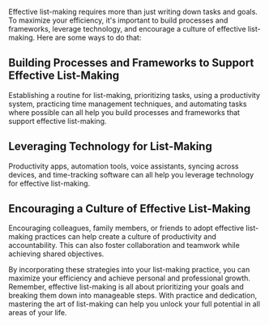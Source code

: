 
Effective list-making requires more than just writing down tasks and goals. To maximize your efficiency, it's important to build processes and frameworks, leverage technology, and encourage a culture of effective list-making. Here are some ways to do that:

Building Processes and Frameworks to Support Effective List-Making
------------------------------------------------------------------

Establishing a routine for list-making, prioritizing tasks, using a productivity system, practicing time management techniques, and automating tasks where possible can all help you build processes and frameworks that support effective list-making.

Leveraging Technology for List-Making
-------------------------------------

Productivity apps, automation tools, voice assistants, syncing across devices, and time-tracking software can all help you leverage technology for effective list-making.

Encouraging a Culture of Effective List-Making
----------------------------------------------

Encouraging colleagues, family members, or friends to adopt effective list-making practices can help create a culture of productivity and accountability. This can also foster collaboration and teamwork while achieving shared objectives.

By incorporating these strategies into your list-making practice, you can maximize your efficiency and achieve personal and professional growth. Remember, effective list-making is all about prioritizing your goals and breaking them down into manageable steps. With practice and dedication, mastering the art of list-making can help you unlock your full potential in all areas of your life.

